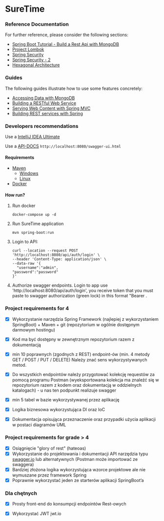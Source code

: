# SureTime

### Reference Documentation

For further reference, please consider the following sections:

* [Spring Boot Tutorial - Build a Rest Api with MongoDB](https://www.youtube.com/watch?v=ssj0CGxv60k&t=457s&ab_channel=Amigoscode)
* [Project Lombok](https://projectlombok.org/)
* [Spring Security](https://octoperf.com/blog/2018/03/08/securing-rest-api-spring-security/#user-auth-uuid)
* [Spring Security - 2](https://www.bezkoder.com/spring-boot-jwt-auth-mongodb/)
* [Hexagonal Architecture](https://www.baeldung.com/hexagonal-architecture-ddd-spring)

### Guides

The following guides illustrate how to use some features concretely:

* [Accessing Data with MongoDB](https://spring.io/guides/gs/accessing-data-mongodb/)
* [Building a RESTful Web Service](https://spring.io/guides/gs/rest-service/)
* [Serving Web Content with Spring MVC](https://spring.io/guides/gs/serving-web-content/)
* [Building REST services with Spring](https://spring.io/guides/tutorials/bookmarks/)

### Developers recommendations

Use a [IntelliJ IDEA Ultimate](https://www.jetbrains.com/lp/intellij-frameworks/)

Use a [API-DOCS](http://localhost:8080/swagger-ui.html)
        ```http://localhost:8080/swagger-ui.html```
#### Requirements

* [ Maven](https://maven.apache.org/)
    - [Windows](https://mkyong.com/maven/how-to-install-maven-in-windows/)
    - [Linux](https://maven.apache.org/install.html)
* [ Docker](https://www.docker.com/)

#### How run?

1. Run docker
    ````
    docker-compose up -d 
    ````

2. Run SureTime application
    ```
    mvn spring-boot:run
    ```
    
3. Login to API:
      ```
    curl --location --request POST 'http://localhost:8080/api/auth/login' \
    --header 'Content-Type: application/json' \
    --data-raw '{
        "username":"admin",
    "password":"password"
    }'
      ```
6. Authorize swagger endpoints.
        Login to app use 'http://localhost:8080/api/auth/login', you receive token that you must paste to swagger authorization (green lock) in this format "Bearer <token>.
### Project requirements for 4

- [x] Wykorzystanie narzędzia Spring Framework (najlepiej z wykorzystaniem SpringBoot) + Maven + git (repozytorium w
  ogólnie dostępnym darmowym hostingu)

- [x] Kod ma być dostępny w zewnętrznym repozytorium razem z dokumentacją

- [x] min 10 poprawnych (zgodnych z REST) endpoint-ów (min. 4 metody GET / POST / PUT / DELETE) Należy znać sens
  wykorzystywanych metod.

- [x] Do wszystkich endpointów należy przygotować kolekcję requestów za pomocą programu Postman (wyeksportowana kolekcja
  ma znaleźć się w repozytorium razem z kodem oraz dokumentacją w oddzielnych katalogach) - u nas ten podpunkt realizuje swagger

- [x] min 5 tabel w bazie wykorzystywanej przez aplikację

- [x] Logika biznesowa wykorzystująca DI oraz IoC

- [x] Dokumentacja opisująca przeznaczenie oraz przypadki użycia aplikacji w postaci diagramów UML

### Project requirements for grade > 4

- [x]  Osiągnięcie "glory of rest" (hateoas)
- [x] Wykorzystanie do projektowania i dokumentacji API narzędzia typu [swagger.io](https://swagger.io/) lub
  alternatywnych (Postman może importować ze swaggera)
- [x] Bardziej złożona logika wykorzystująca wzorce projektowe ale nie wymuszane przez framework Spring
- [x] Poprawnie wykorzystać jeden ze starterów aplikacji SpringBoot’a

### Dla chętnych

- [x] Prosty front-end do konsumpcji endpointów Rest-owych
- [x] Wykorzystać JWT jwt.io


